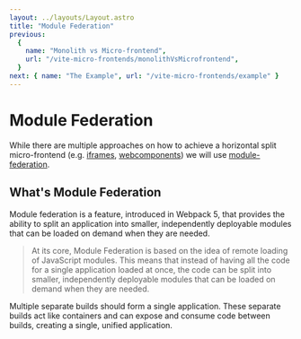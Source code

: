 ```yaml
---
layout: ../layouts/Layout.astro
title: "Module Federation"
previous:
  {
    name: "Monolith vs Micro-frontend",
    url: "/vite-micro-frontends/monolithVsMicrofrontend",
  }
next: { name: "The Example", url: "/vite-micro-frontends/example" }
---
```


# Module Federation

While there are multiple approaches on how to achieve a horizontal split micro-frontend (e.g. [iframes](https://developer.mozilla.org/en-US/docs/Web/HTML/Element/iframe), [webcomponents](https://developer.mozilla.org/en-US/docs/Web/API/Web_components)) we will use [module-federation](https://module-federation.io/).

## What's Module Federation

Module federation is a feature, introduced in Webpack 5, that provides the ability to split an application into smaller, independently deployable modules that can be loaded on demand when they are needed.

> At its core, Module Federation is based on the idea of remote loading of JavaScript modules. This means that instead of having all the code for a single application loaded at once, the code can be split into smaller, independently deployable modules that can be loaded on demand when they are needed.

Multiple separate builds should form a single application. These separate builds act like containers and can expose and consume code between builds, creating a single, unified application.
